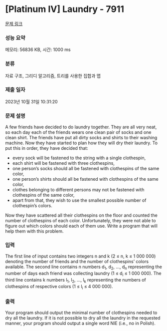 # [Platinum IV] Laundry - 7911 

[문제 링크](https://www.acmicpc.net/problem/7911) 

### 성능 요약

메모리: 56836 KB, 시간: 1000 ms

### 분류

자료 구조, 그리디 알고리즘, 트리를 사용한 집합과 맵

### 제출 일자

2023년 10월 31일 10:31:20

### 문제 설명

<p>A few friends have decided to do laundry together. They are all very neat, so each day each of the friends wears one clean pair of socks and one clean shirt. The friends have put all dirty socks and shirts to their washing machine. Now they have started to plan how they will dry their laundry. To put this in order, they have decided that:</p>

<ul>
	<li>every sock will be fastened to the string with a single clothespin,</li>
	<li>each shirt will be fastened with three clothespins,</li>
	<li>one person’s socks should all be fastened with clothespins of the same color,</li>
	<li>one person’s shirts should all be fastened with clothespins of the same color,</li>
	<li>clothes belonging to different persons may not be fastened with clothespins of the same color,</li>
	<li>apart from that, they wish to use the smallest possible number of clothespin’s colors.</li>
</ul>

<p>Now they have scattered all their clothespins on the floor and counted the number of clothespins of each color. Unfortunately, they were not able to figure out which colors should each of them use. Write a program that will help them with this problem.</p>

### 입력 

 <p>The first line of input contains two integers n and k (2 ≤ n, k ≤ 1 000 000) denoting the number of friends and the number of clothespins’ colors available. The second line contains n numbers d<sub>1</sub>, d<sub>2</sub>, ..., d<sub>n</sub> representing the number of days each friend was collecting laundry (1 ≤ d<sub>i</sub> ≤ 1 000 000). The third line contains k numbers l<sub>1</sub>, l<sub>2</sub>, ..., l<sub>k</sub> representing the numbers of clothespins of respective colors (1 ≤ l<sub>i</sub> ≤ 4 000 000).</p>

### 출력 

 <p>Your program should output the minimal number of clothespins needed to dry all the laundry. If it is not possible to dry all the laundry in the requested manner, your program should output a single word NIE (i.e., no in Polish).</p>

